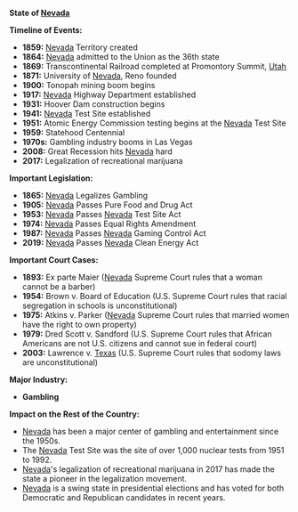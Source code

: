 **State of [Nevada](./../Nevada/)**

**Timeline of Events:**

* **1859:** [Nevada](./../Nevada/) Territory created
* **1864:** [Nevada](./../Nevada/) admitted to the Union as the 36th state
* **1869:** Transcontinental Railroad completed at Promontory Summit, [Utah](./../Utah/)
* **1871:** University of [Nevada](./../Nevada/), Reno founded
* **1900:** Tonopah mining boom begins
* **1917:** [Nevada](./../Nevada/) Highway Department established
* **1931:** Hoover Dam construction begins
* **1941:** [Nevada](./../Nevada/) Test Site established
* **1951:** Atomic Energy Commission testing begins at the [Nevada](./../Nevada/) Test Site
* **1959:** Statehood Centennial
* **1970s:** Gambling industry booms in Las Vegas
* **2008:** Great Recession hits [Nevada](./../Nevada/) hard
* **2017:** Legalization of recreational marijuana

**Important Legislation:**

* **1865:** [Nevada](./../Nevada/) Legalizes Gambling
* **1905:** [Nevada](./../Nevada/) Passes Pure Food and Drug Act
* **1953:** [Nevada](./../Nevada/) Passes [Nevada](./../Nevada/) Test Site Act
* **1974:** [Nevada](./../Nevada/) Passes Equal Rights Amendment
* **1987:** [Nevada](./../Nevada/) Passes [Nevada](./../Nevada/) Gaming Control Act
* **2019:** [Nevada](./../Nevada/) Passes [Nevada](./../Nevada/) Clean Energy Act

**Important Court Cases:**

* **1893:** Ex parte Maier ([Nevada](./../Nevada/) Supreme Court rules that a woman cannot be a barber)
* **1954:** Brown v. Board of Education (U.S. Supreme Court rules that racial segregation in schools is unconstitutional)
* **1975:** Atkins v. Parker ([Nevada](./../Nevada/) Supreme Court rules that married women have the right to own property)
* **1979:** Dred Scott v. Sandford (U.S. Supreme Court rules that African Americans are not U.S. citizens and cannot sue in federal court)
* **2003:** Lawrence v. [Texas](./../Texas/) (U.S. Supreme Court rules that sodomy laws are unconstitutional)

**Major Industry:**

* **Gambling**

**Impact on the Rest of the Country:**

* [Nevada](./../Nevada/) has been a major center of gambling and entertainment since the 1950s.
* The [Nevada](./../Nevada/) Test Site was the site of over 1,000 nuclear tests from 1951 to 1992.
* [Nevada](./../Nevada/)'s legalization of recreational marijuana in 2017 has made the state a pioneer in the legalization movement.
* [Nevada](./../Nevada/) is a swing state in presidential elections and has voted for both Democratic and Republican candidates in recent years.